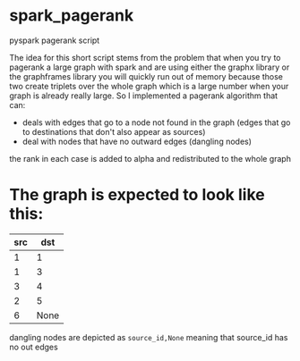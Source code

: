 # spark_pagerank
pyspark pagerank script

The idea for this short script stems from the problem that when you try to pagerank a large graph with spark and are using either the graphx library or the graphframes library  you will quickly run out of memory because those two create triplets over the whole graph which is a large number when your graph is already really large. So I implemented a pagerank algorithm that can:

- deals with edges that go to a node not found in the graph (edges that go to destinations that don't also appear as sources)
- deal with nodes that have no outward edges (dangling nodes)

the rank in each case is added to alpha and redistributed to the whole graph

# The graph is expected to look like this:

|src | dst|
|---|---|
| 1     | 1|
| 1     | 3|
| 3     | 4|
| 2     | 5|
| 6     | None|

dangling nodes are depicted as `source_id,None` meaning that source_id has no out edges

